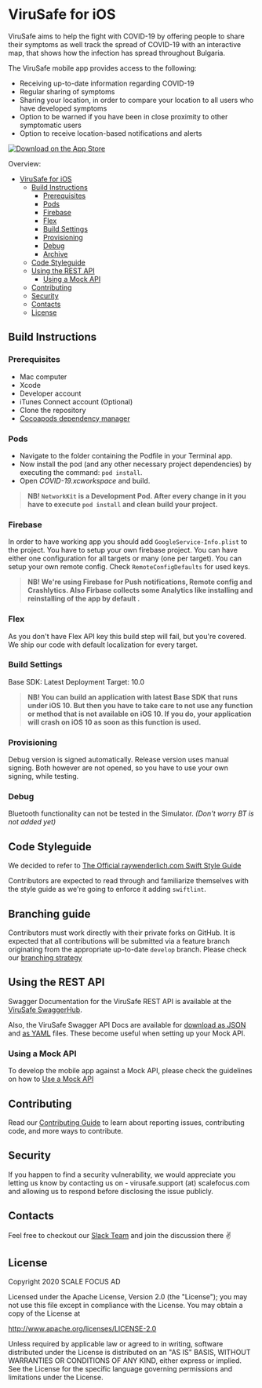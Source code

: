 #  ViruSafe for iOS

ViruSafe aims to help the fight with COVID-19 by offering people to share their symptoms as well track the spread of COVID-19 with an interactive map, that shows how the infection has spread throughout Bulgaria.

The ViruSafe mobile app provides access to the following:
- Receiving up-to-date information regarding COVID-19
- Regular sharing of symptoms
- Sharing your location, in order to compare your location to all users who have developed symptoms
- Option to be warned if you have been in close proximity to other symptomatic users
- Option to receive location-based notifications and alerts

<a href="https://apps.apple.com/bg/app/virusafe/id1506362170?mt=8"><img alt='Download on the App Store' src='https://linkmaker.itunes.apple.com/en-gb/badge-lrg.svg?releaseDate=2020-04-06&kind=iossoftware&bubble=ios_apps'/></a>

Overview:
- [ViruSafe for iOS](#virusafe-for-ios)
  - [Build Instructions](#build-instructions)
    - [Prerequisites](#prerequisites)
    - [Pods](#pods)
    - [Firebase](#firebase)
    - [Flex](#flex)
    - [Build Settings](#build-settings)
    - [Provisioning](#provisioning)
    - [Debug](#debug)
    - [Archive](#archive)
  - [Code Styleguide](#code-styleguide)
  - [Using the REST API](#using-the-rest-api)
    - [Using a Mock API](#using-a-mock-api)
  - [Contributing](#contributing)
  - [Security](#security)
  - [Contacts](#contacts)
  - [License](#license)

##  Build Instructions

### Prerequisites

- Mac computer
- Xcode
- Developer account
- iTunes Connect account (Optional)
- Clone the repository
- [Cocoapods dependency manager](https://cocoapods.org/)

### Pods

- Navigate to the folder containing the Podfile in your Terminal app.
- Now install the pod (and any other necessary project dependencies) by executing the command: `pod install`.
- Open *COVID-19.xcworkspace* and build.

> **NB!  `NetworkKit`  is a Development Pod. After every change in it you have to execute `pod install` and clean build your project.**

### Firebase

In order to have working app you should add `GoogleService-Info.plist` to the project. You have to setup your own firebase project. You can have either one configuration for all targets or many (one per target). You can setup your own remote config. Check `RemoteConfigDefaults` for used keys.

> **NB! We're using Firebase for Push notifications, Remote config and Crashlytics. Also Firbase collects some Analytics like installing and reinstalling of  the app by default .**

### Flex

As you don't have Flex API key this build step will fail, but you're covered. We ship our code with default localization for every target.

### Build Settings

Base SDK:  Latest
Deployment Target:  10.0

> **NB! You can build an application with latest Base SDK that runs under iOS 10. But then you have to take care to not use any function or method that is not available on iOS 10. If you do, your application will crash on iOS 10 as soon as this function is used.**

### Provisioning

Debug version is signed automatically. Release version uses manual signing. Both however are not opened, so you have to use your own signing, while testing.

### Debug

Bluetooth functionality can not be tested in the Simulator. *(Don't worry BT is not added yet)*

## Code Styleguide

We decided to refer to [The Official raywenderlich.com Swift Style Guide](https://github.com/raywenderlich/swift-style-guide)

Contributors are expected to read through and familiarize themselves with the style guide as we're going to enforce it adding `swiftlint`.

## Branching guide

Contributors must work directly with their private forks on GitHub. It is expected that all contributions will be submitted via a feature branch originating from the appropriate up-to-date `develop` branch. Please check our [branching strategy](GIT-BRANCHING-STRATEGY.md)

## Using the REST API

Swagger Documentation for the ViruSafe REST API is available at the [ViruSafe SwaggerHub](https://app.swaggerhub.com/apis-docs/ViruSafe/viru-safe_backend_rest_api/1.0.0).

Also, the ViruSafe Swagger API Docs are available for [download as JSON](https://api.swaggerhub.com/apis/ViruSafe/viru-safe_backend_rest_api/1.0.0) and [as YAML](https://api.swaggerhub.com/apis/ViruSafe/viru-safe_backend_rest_api/1.0.0/swagger.yaml) files. These become useful when setting up your Mock API.

### Using a Mock API

To develop the mobile app against a Mock API, please check the guidelines on how to [Use a Mock API](Using-Mock-API.md)

## Contributing

Read our [Contributing Guide](CONTRIBUTING.md) to learn about reporting issues, contributing code, and more ways to contribute.

## Security

If you happen to find a security vulnerability, we would appreciate you letting us know by contacting us on - virusafe.support (at) scalefocus.com and allowing us to respond before disclosing the issue publicly.

## Contacts

Feel free to checkout our [Slack Team](https://join.slack.com/t/virusafe/shared_invite/zt-dthph60w-KGyk_s6rjoGa6WjR7~tCAg) and join the discussion there ✌️

## License

Copyright 2020 SCALE FOCUS AD

Licensed under the Apache License, Version 2.0 (the "License");
you may not use this file except in compliance with the License.
You may obtain a copy of the License at

http://www.apache.org/licenses/LICENSE-2.0

Unless required by applicable law or agreed to in writing, software
distributed under the License is distributed on an "AS IS" BASIS,
WITHOUT WARRANTIES OR CONDITIONS OF ANY KIND, either express or implied.
See the License for the specific language governing permissions and
limitations under the License.
